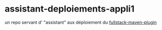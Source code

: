 # assistant-deploiements-appli1
un repo servant d' "assistant" aux déploiement du [fullstack-maven-plugin](https://github.com/Jean-Baptiste-Lasselle/fullstack-maven-plugin)
